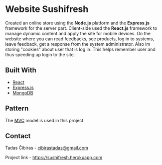 # Website Sushifresh
Created an online store using the **Node.js** platform and the **Express.js** framework for the server part. Client-side used the **React.js** framework to manage dynamic content and apply the site for mobile devices. On the website where you can read feedbacks, see products, log in to systems, leave feedback, get a response from the system administrator. Also im storing "cookies" about user that is log in. This helps remember user and thus speeding up login to the site.

## Built With
* [React](https://reactjs.org/)
* [Express.js](https://expressjs.com/)
* [MongoDB](https://www.mongodb.com/)

## Pattern
The [MVC](https://www.sitepoint.com/node-js-mvc-application/) model is used in this project

## Contact
Tadas Čibiras - cibirastadas@gmail.com

Project link - https://sushifresh.herokuapp.com
